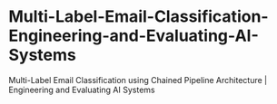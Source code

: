 # Multi-Label-Email-Classification-Engineering-and-Evaluating-AI-Systems
Multi-Label Email Classification using Chained Pipeline Architecture | Engineering and Evaluating AI Systems
